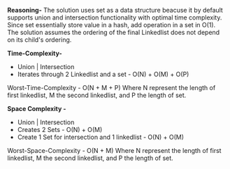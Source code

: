 **Reasoning-**
The solution uses set as a data structure beacuse it by default supports union and intersection functionality with optimal time complexity. Since set essentially store value in a hash, add operation in a set in O(1). The solution assumes the ordering of the final Linkedlist does not depend on its child's ordering.

**Time-Complexity-**
- Union | Intersection
 - Iterates through 2 Linkedlist and a set - O(N) + O(M) + O(P)
 
Worst-Time-Complexity - O(N + M + P) Where N represent the length of first linkedlist, M the second linkedlist, and P the length of set.

**Space Complexity -**
- Union | Intersection 
 - Creates 2 Sets - O(N) + O(M)
 - Create 1 Set for intersection and 1 linkedlist - O(N) + O(M)

Worst-Space-Complexity - O(N + M) Where N represent the length of first linkedlist, M the second linkedlist, and P the length of set.

